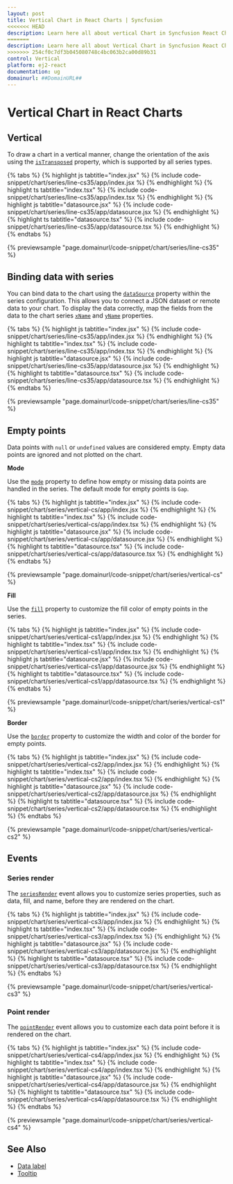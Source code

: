 ```yaml
---
layout: post
title: Vertical Chart in React Charts | Syncfusion
<<<<<<< HEAD
description: Learn here all about vertical Chart in Syncfusion React Charts component of Syncfusion Essential JS 2 and more.
=======
description: Learn here all about Vertical Chart in Syncfusion React Charts component of Syncfusion Essential JS 2 and more.
>>>>>>> 254cf0c7df3b045080748c4bc063b2ca00d89b31
control: Vertical
platform: ej2-react
documentation: ug
domainurl: ##DomainURL##
---
```


# Vertical Chart in React Charts

## Vertical

To draw a chart in a vertical manner, change the orientation of the axis using the [`isTransposed`](https://ej2.syncfusion.com/react/documentation/api/chart/chartModel/#istransposed) property, which is supported by all series types.

{% tabs %}
{% highlight js tabtitle="index.jsx" %}
{% include code-snippet/chart/series/line-cs35/app/index.jsx %}
{% endhighlight %}
{% highlight ts tabtitle="index.tsx" %}
{% include code-snippet/chart/series/line-cs35/app/index.tsx %}
{% endhighlight %}
{% highlight js tabtitle="datasource.jsx" %}
{% include code-snippet/chart/series/line-cs35/app/datasource.jsx %}
{% endhighlight %}
{% highlight ts tabtitle="datasource.tsx" %}
{% include code-snippet/chart/series/line-cs35/app/datasource.tsx %}
{% endhighlight %}
{% endtabs %}

{% previewsample "page.domainurl/code-snippet/chart/series/line-cs35" %}

## Binding data with series

You can bind data to the chart using the [`dataSource`](https://ej2.syncfusion.com/react/documentation/api/chart/seriesModel/#datasource) property within the series configuration. This allows you to connect a JSON dataset or remote data to your chart. To display the data correctly, map the fields from the data to the chart series [`xName`](https://ej2.syncfusion.com/react/documentation/api/chart/seriesModel/#xname) and [`yName`](https://ej2.syncfusion.com/react/documentation/api/chart/seriesModel/#yname) properties.

{% tabs %}
{% highlight js tabtitle="index.jsx" %}
{% include code-snippet/chart/series/line-cs35/app/index.jsx %}
{% endhighlight %}
{% highlight ts tabtitle="index.tsx" %}
{% include code-snippet/chart/series/line-cs35/app/index.tsx %}
{% endhighlight %}
{% highlight js tabtitle="datasource.jsx" %}
{% include code-snippet/chart/series/line-cs35/app/datasource.jsx %}
{% endhighlight %}
{% highlight ts tabtitle="datasource.tsx" %}
{% include code-snippet/chart/series/line-cs35/app/datasource.tsx %}
{% endhighlight %}
{% endtabs %}

{% previewsample "page.domainurl/code-snippet/chart/series/line-cs35" %}


## Empty points

Data points with `null` or `undefined` values are considered empty. Empty data points are ignored and not plotted on the chart.

**Mode**

Use the [`mode`](https://ej2.syncfusion.com/react/documentation/api/accumulation-chart/emptyPointSettingsModel/#mode) property to define how empty or missing data points are handled in the series. The default mode for empty points is `Gap`.

{% tabs %}
{% highlight js tabtitle="index.jsx" %}
{% include code-snippet/chart/series/vertical-cs/app/index.jsx %}
{% endhighlight %}
{% highlight ts tabtitle="index.tsx" %}
{% include code-snippet/chart/series/vertical-cs/app/index.tsx %}
{% endhighlight %}
{% highlight js tabtitle="datasource.jsx" %}
{% include code-snippet/chart/series/vertical-cs/app/datasource.jsx %}
{% endhighlight %}
{% highlight ts tabtitle="datasource.tsx" %}
{% include code-snippet/chart/series/vertical-cs/app/datasource.tsx %}
{% endhighlight %}
{% endtabs %}

{% previewsample "page.domainurl/code-snippet/chart/series/vertical-cs" %}

**Fill**

Use the [`fill`](https://ej2.syncfusion.com/react/documentation/api/accumulation-chart/emptyPointSettingsModel/#fill) property to customize the fill color of empty points in the series.

{% tabs %}
{% highlight js tabtitle="index.jsx" %}
{% include code-snippet/chart/series/vertical-cs1/app/index.jsx %}
{% endhighlight %}
{% highlight ts tabtitle="index.tsx" %}
{% include code-snippet/chart/series/vertical-cs1/app/index.tsx %}
{% endhighlight %}
{% highlight js tabtitle="datasource.jsx" %}
{% include code-snippet/chart/series/vertical-cs1/app/datasource.jsx %}
{% endhighlight %}
{% highlight ts tabtitle="datasource.tsx" %}
{% include code-snippet/chart/series/vertical-cs1/app/datasource.tsx %}
{% endhighlight %}
{% endtabs %}

{% previewsample "page.domainurl/code-snippet/chart/series/vertical-cs1" %}

**Border**

Use the [`border`](https://ej2.syncfusion.com/react/documentation/api/accumulation-chart/emptyPointSettingsModel/#border) property to customize the width and color of the border for empty points.

{% tabs %}
{% highlight js tabtitle="index.jsx" %}
{% include code-snippet/chart/series/vertical-cs2/app/index.jsx %}
{% endhighlight %}
{% highlight ts tabtitle="index.tsx" %}
{% include code-snippet/chart/series/vertical-cs2/app/index.tsx %}
{% endhighlight %}
{% highlight js tabtitle="datasource.jsx" %}
{% include code-snippet/chart/series/vertical-cs2/app/datasource.jsx %}
{% endhighlight %}
{% highlight ts tabtitle="datasource.tsx" %}
{% include code-snippet/chart/series/vertical-cs2/app/datasource.tsx %}
{% endhighlight %}
{% endtabs %}

{% previewsample "page.domainurl/code-snippet/chart/series/vertical-cs2" %}

## Events

### Series render

The [`seriesRender`]([../../api/chart#seriesrender](https://ej2.syncfusion.com/react/documentation/api/chart/iSeriesRenderEventArgs/)) event allows you to customize series properties, such as data, fill, and name, before they are rendered on the chart.

{% tabs %}
{% highlight js tabtitle="index.jsx" %}
{% include code-snippet/chart/series/vertical-cs3/app/index.jsx %}
{% endhighlight %}
{% highlight ts tabtitle="index.tsx" %}
{% include code-snippet/chart/series/vertical-cs3/app/index.tsx %}
{% endhighlight %}
{% highlight js tabtitle="datasource.jsx" %}
{% include code-snippet/chart/series/vertical-cs3/app/datasource.jsx %}
{% endhighlight %}
{% highlight ts tabtitle="datasource.tsx" %}
{% include code-snippet/chart/series/vertical-cs3/app/datasource.tsx %}
{% endhighlight %}
{% endtabs %}

{% previewsample "page.domainurl/code-snippet/chart/series/vertical-cs3" %}

### Point render

The [`pointRender`](https://ej2.syncfusion.com/react/documentation/api/chart/iPointRenderEventArgs/) event allows you to customize each data point before it is rendered on the chart.

{% tabs %}
{% highlight js tabtitle="index.jsx" %}
{% include code-snippet/chart/series/vertical-cs4/app/index.jsx %}
{% endhighlight %}
{% highlight ts tabtitle="index.tsx" %}
{% include code-snippet/chart/series/vertical-cs4/app/index.tsx %}
{% endhighlight %}
{% highlight js tabtitle="datasource.jsx" %}
{% include code-snippet/chart/series/vertical-cs4/app/datasource.jsx %}
{% endhighlight %}
{% highlight ts tabtitle="datasource.tsx" %}
{% include code-snippet/chart/series/vertical-cs4/app/datasource.tsx %}
{% endhighlight %}
{% endtabs %}

{% previewsample "page.domainurl/code-snippet/chart/series/vertical-cs4" %}

## See Also

* [Data label](./data-labels/)
* [Tooltip](./tool-tip/)
